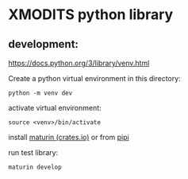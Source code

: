 # XMODITS python library

## development:
https://docs.python.org/3/library/venv.html

Create a python virtual environment in this directory:

```python -m venv dev```

activate virtual environment:

```source <venv>/bin/activate```

install [maturin (crates.io)](https://crates.io/crates/maturin) or from [pipi](https://pypi.org/project/maturin/)

run test library:

```maturin develop```
